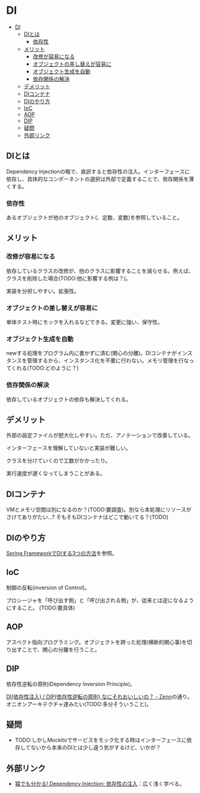 # DI

- [DI](#di)
  - [DIとは](#diとは)
    - [依存性](#依存性)
  - [メリット](#メリット)
    - [改修が容易になる](#改修が容易になる)
    - [オブジェクトの差し替えが容易に](#オブジェクトの差し替えが容易に)
    - [オブジェクト生成を自動](#オブジェクト生成を自動)
    - [依存関係の解決](#依存関係の解決)
  - [デメリット](#デメリット)
  - [DIコンテナ](#diコンテナ)
  - [DIのやり方](#diのやり方)
  - [IoC](#ioc)
  - [AOP](#aop)
  - [DIP](#dip)
  - [疑問](#疑問)
  - [外部リンク](#外部リンク)

## DIとは

Dependency Injectionの略で、直訳すると依存性の注入。インターフェースに依存し、具体的なコンポーネントの選択は外部で定義することで、依存関係を薄くする。

### 依存性

あるオブジェクトが他のオブジェクト(、定数、変数)を参照していること。

## メリット

### 改修が容易になる

依存しているクラスの改修が、他のクラスに影響することを減らせる。例えば、クラスを削除した場合(TODO:他に影響する例は？)。

実装を分担しやすい。拡張性。

### オブジェクトの差し替えが容易に

単体テスト時にモックを入れるなどできる。変更に強い、保守性。

### オブジェクト生成を自動

newする処理をプログラム内に書かずに済む(関心の分離)。DIコンテナがインスタンスを管理するから、インスタンス化を不要に行わない。メモリ管理を行なってくれる(TODO:どのように？)

### 依存関係の解決

依存しているオブジェクトの依存も解決してくれる。

## デメリット

外部の設定ファイルが肥大化しやすい。ただ、アノテーションで改善している。

インターフェースを理解していないと実装が難しい。

クラスを分けていくので工数がかかったり。

実行速度が遅くなってしまうことがある。

## DIコンテナ

VMとメモリ空間は別になるのか？(TODO:要調査)。別なら本処理にリソースがさけてありがたい...?
そもそもDIコンテナはどこで動いてる？(TODO)

## DIのやり方

[Spring FrameworkでDIする3つの方法](https://reasonable-code.com/spring-injection-method/)を参照。

## IoC

制御の反転(inversion of Control)。

プロシージャを「呼び出す側」と「呼び出される側」が、従来とは逆になるようにすること。
(TODO:要具体)

## AOP

アスペクト指向プログラミング。オブジェクトを跨った処理(横断的関心事)を切り出すことで、関心の分離を行うこと。

## DIP

依存性逆転の原則(Dependency Inversion Principle)。

[DI(依存性注入) / DIP(依存性逆転の原則) なにそれおいしいの？ - Zenn](https://zenn.dev/web_tips/articles/82671ac0adb448#dip)の通り。オニオンアーキテクチャ達みたい(TODO:多分そういうこと)。

## 疑問

- TODO:しかしMockitoでサービスをモック化する時はインターフェースに依存してないから本来のDIとは少し違う気がするけど、いかが？

## 外部リンク

- [猿でも分かる! Dependency Injection: 依存性の注入](https://qiita.com/hshimo/items/1136087e1c6e5c5b0d9f)：広く浅く学べる。
